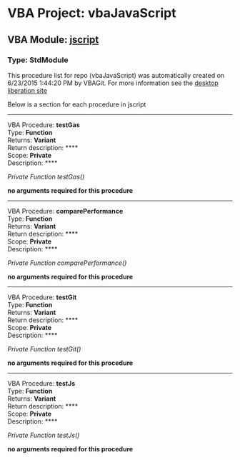 # VBA Project: **vbaJavaScript**
## VBA Module: **[jscript](/scripts/jscript.vba "source is here")**
### Type: StdModule  

This procedure list for repo (vbaJavaScript) was automatically created on 6/23/2015 1:44:20 PM by VBAGit.
For more information see the [desktop liberation site](http://ramblings.mcpher.com/Home/excelquirks/drivesdk/gettinggithubready "desktop liberation")

Below is a section for each procedure in jscript

---
VBA Procedure: **testGas**  
Type: **Function**  
Returns: **Variant**  
Return description: ****  
Scope: **Private**  
Description: ****  

*Private Function testGas()*  

**no arguments required for this procedure**


---
VBA Procedure: **comparePerformance**  
Type: **Function**  
Returns: **Variant**  
Return description: ****  
Scope: **Private**  
Description: ****  

*Private Function comparePerformance()*  

**no arguments required for this procedure**


---
VBA Procedure: **testGit**  
Type: **Function**  
Returns: **Variant**  
Return description: ****  
Scope: **Private**  
Description: ****  

*Private Function testGit()*  

**no arguments required for this procedure**


---
VBA Procedure: **testJs**  
Type: **Function**  
Returns: **Variant**  
Return description: ****  
Scope: **Private**  
Description: ****  

*Private Function testJs()*  

**no arguments required for this procedure**
